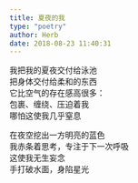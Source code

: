 ```yaml
---  
title: 夏夜的我  
type: "poetry"  
author: Herb  
date: 2018-08-23 11:40:31  
---  
```

我把我的夏夜交付给泳池  
把身体交付给柔和的东西  
它比空气的存在感高很多：  
包裹、缠绕、压迫着我  
哪怕这使我几乎窒息  

在夜空挖出一方明亮的蓝色  
我赤条着思考，专注于下一次呼吸  
这使我无生妄念  
手打破水面，身陷星光